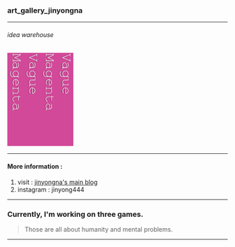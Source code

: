 ### art_gallery_jinyongna 
------------------------------------------
###### idea warehouse
<img src="./logo.png" width="30%" height="30%">

--------------------------------------------

#### More information : 
1. visit : [jinyongna's main blog](https://jinyongart.tumblr.com/)
2. instagram : jinyong444
  
---------------------------------------------------------
  
### Currently, I'm working on three games.
>Those are all about humanity and mental problems. 

------------------------------------------------

